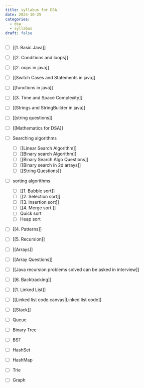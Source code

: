 ```yaml
---
title: syllabus for DSA
date: 2024-10-25
categories:
  - dsa
  - syllabus
draft: false
---
```

 

- [ ] [[1. Basic Java]]
- [ ] [[2. Conditions and loops]]
- [ ] [[2. oops in java]]
- [ ] [[Switch Cases and Statements in java]]
- [ ] [[functions in java]]
- [ ] [[3. Time and Space Complexity]]
- [ ] [[Strings and StringBuilder in java]]
- [ ] [[string questions]]
- [ ] [[Mathematics for DSA]]
- [ ] Searching algorithms
	- [ ] [[Linear Search Algorithm]]
	- [ ] [[Binary search Algorithm]]
	- [ ] [[Binary Search Algo Questions]]
	- [ ] [[Binary search in 2d arrays]]
	- [ ] [[String Questions]]
- [ ] sorting algorithms
	- [ ] [[1. Bubble sort]]
	- [ ] [[2. Selection sort]]
	- [ ] [[3. insertion sort]] 
	- [ ] [[4. Merge sort ]]
	- [ ] Quick sort
	- [ ] Heap sort
- [ ] [[4. Patterns]]
- [ ] [[5. Recursion]]
- [ ] [[Arrays]]
- [ ] [[Array Questions]]
- [ ] [[Java recursion problems solved can be asked in interview]]
- [ ] [[6. Backtracking]]
- [ ] [[1. Linked List]]
- [ ] [[Linked list code.canvas|Linked list code]]
- [ ] [[Stack]]
- [ ] Queue
- [ ] Binary Tree
- [ ] BST
- [ ] HashSet
- [ ] HashMap
- [ ] Trie
- [ ] Graph


